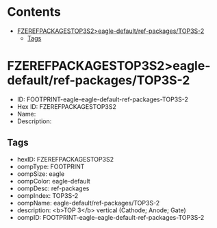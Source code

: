 



Contents
========

* [FZEREFPACKAGESTOP3S2>eagle-default/ref-packages/TOP3S-2](#fzerefpackagestop3s2eagle-defaultref-packagestop3s-2)
	* [Tags](#tags)

# FZEREFPACKAGESTOP3S2>eagle-default/ref-packages/TOP3S-2

- ID: FOOTPRINT-eagle-eagle-default-ref-packages-TOP3S-2
- Hex ID: FZEREFPACKAGESTOP3S2
- Name: 
- Description: 

## Tags

- hexID: FZEREFPACKAGESTOP3S2
- oompType: FOOTPRINT
- oompSize: eagle
- oompColor: eagle-default
- oompDesc: ref-packages
- oompIndex: TOP3S-2
- oompName: eagle-default/ref-packages/TOP3S-2
- description: &lt;b&gt;TOP 3&lt;/b&gt; vertical (Cathode; Anode; Gate)
- oompID: FOOTPRINT-eagle-eagle-default-ref-packages-TOP3S-2
